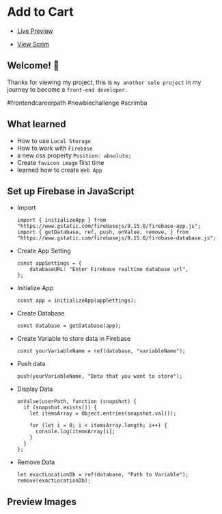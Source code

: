# Add to Cart

* <a href="https://add-to-cart-user.netlify.app/">Live Preview</a>

* <a href="https://scrimba.com/scrim/caGkqRH9?pl=pMQBqbdhb">View Scrim</a>

## Welcome! 👋

Thanks for viewing my project, this is `my another solo project` in my journey to become a `front-end developer.`

#frontendcareerpath #newbiechallenge #scrimba

## What learned 

* How to use `Local Storage`
* How to work with `Firebase`
* a new css property `Position: absolute;`
* Create `favicon image` first time
* learned how to create `Web App`

## Set up Firebase in JavaScript

  * Import
    
    ```
    import { initializeApp } from "https://www.gstatic.com/firebasejs/9.15.0/firebase-app.js";
    import { getDatabase, ref, push, onValue, remove, } from "https://www.gstatic.com/firebasejs/9.15.0/firebase-database.js";

    ```
    
  * Create App Setting

    ```
    const appSettings = {
        databaseURL: "Enter Firebase realtime database url",
    };
    ```

  * Initialize App

    ```
    const app = initializeApp(appSettings);
    ```

  * Create Database

    ```
    const database = getDatabase(app);
    ```

  * Create Variable to store data in Firebase

    ```
    const yourVariableName = ref(database, "variableName");
    ```

  * Push data

    ```
    push(yourVariableName, "Data that you want to store");
    ```

  * Display Data

    ```
    onValue(userPath, function (snapshot) {
      if (snapshot.exists()) {
        let itemsArray = Object.entries(snapshot.val());

        for (let i = 0; i < itemsArray.length; i++) {
          console.log(itemsArray[i];
        }
      }
    };
    ```

  * Remove Data

    ```
    let exactLocationDb = ref(database, "Path to Variable");
    remove(exactLocationDb);
    ```

## Preview Images
